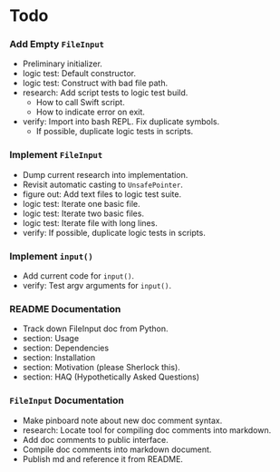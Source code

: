 Todo
====

### Add Empty `FileInput`
- Preliminary initializer.
- logic test: Default constructor.
- logic test: Construct with bad file path.
- research: Add script tests to logic test build.
    - How to call Swift script.
	 - How to indicate error on exit.
- verify: Import into bash REPL. Fix duplicate symbols.
    - If possible, duplicate logic tests in scripts.

### Implement `FileInput`
- Dump current research into implementation.
- Revisit automatic casting to `UnsafePointer`.
- figure out: Add text files to logic test suite.
- logic test: Iterate one basic file.
- logic test: Iterate two basic files.
- logic test: Iterate file with long lines.
- verify: If possible, duplicate logic tests in scripts.

### Implement `input()`
- Add current code for `input()`.
- verify: Test argv arguments for `input()`.

### README Documentation
- Track down FileInput doc from Python.
- section: Usage
- section: Dependencies
- section: Installation
- section: Motivation (please Sherlock this).
- section: HAQ (Hypothetically Asked Questions)

### `FileInput` Documentation
- Make pinboard note about new doc comment syntax.
- research: Locate tool for compiling doc comments into markdown.
- Add doc comments to public interface.
- Compile doc comments into markdown document.
- Publish md and reference it from README.
